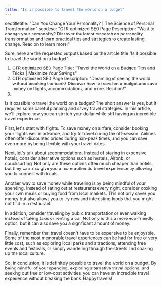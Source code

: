 ```yaml
---
title: "Is it possible to travel the world on a budget"
---
```


seotitletitle: "Can You Change Your Personality? | The Science of Personal Transformation"
seodesc: "CTR optimized SEO Page Description: "Want to change your personality? Discover the latest research on personality transformation and learn practical tips and strategies to create lasting change. Read on to learn more!"

Sure, here are the requested outputs based on the article title "Is it possible to travel the world on a budget":

1. CTR optimized SEO Page Title: "Travel the World on a Budget: Tips and Tricks | Maximize Your Savings"
2. CTR optimized SEO Page Description: "Dreaming of seeing the world without breaking the bank? Discover how to travel on a budget and save money on flights, accommodations, and more. Read on!"
3.

Is it possible to travel the world on a budget? The short answer is yes, but it requires some careful planning and savvy travel strategies. In this article, we'll explore how you can stretch your dollar while still having an incredible travel experience.

First, let's start with flights. To save money on airfare, consider booking your flights well in advance, and try to travel during the off-season. Airlines often offer discounted prices during non-peak times, and you can save even more by being flexible with your travel dates.

Next, let's talk about accommodations. Instead of staying in expensive hotels, consider alternative options such as hostels, Airbnb, or couchsurfing. Not only are these options often much cheaper than hotels, but they can also give you a more authentic travel experience by allowing you to connect with locals.

Another way to save money while traveling is by being mindful of your spending. Instead of eating out at restaurants every night, consider cooking your own meals or buying food from local markets. This not only saves you money but also allows you to try new and interesting foods that you might not find in a restaurant.

In addition, consider traveling by public transportation or even walking instead of taking taxis or renting a car. Not only is this a more eco-friendly option, but it can also save you a significant amount of money.

Finally, remember that travel doesn't have to be expensive to be enjoyable. Some of the most memorable travel experiences can be had for free or very little cost, such as exploring local parks and attractions, attending free events and festivals, or simply wandering through the streets and soaking up the local culture.

So, in conclusion, it is definitely possible to travel the world on a budget. By being mindful of your spending, exploring alternative travel options, and seeking out free or low-cost activities, you can have an incredible travel experience without breaking the bank. Happy travels!
